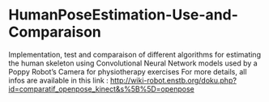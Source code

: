 # HumanPoseEstimation-Use-and-Comparaison
Implementation, test and comparaison of different algorithms for estimating the human skeleton using Convolutional Neural Network models used by a Poppy Robot’s Camera for physiotherapy exercises
For more details, all infos are available in this link : http://wiki-robot.enstb.org/doku.php?id=comparatif_openpose_kinect&s%5B%5D=openpose
